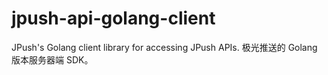 # jpush-api-golang-client
JPush's Golang client library for accessing JPush APIs. 极光推送的 Golang 版本服务器端 SDK。
